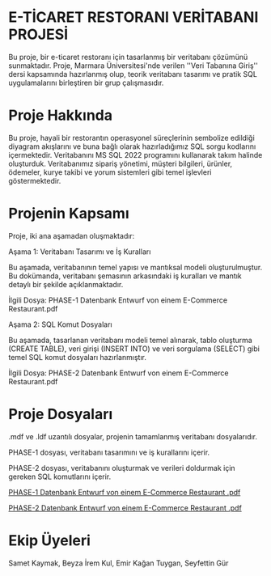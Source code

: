 # E-TİCARET RESTORANI VERİTABANI PROJESİ
Bu proje, bir e-ticaret restoranı için tasarlanmış bir veritabanı çözümünü sunmaktadır. Proje, Marmara Üniversitesi'nde verilen ''Veri Tabanına Giriş'' dersi kapsamında hazırlanmış olup, teorik veritabanı tasarımı ve pratik SQL uygulamalarını birleştiren bir grup çalışmasıdır.

# Proje Hakkında
Bu proje, hayali bir restorantın operasyonel süreçlerinin sembolize edildiği diyagram akışlarını ve buna bağlı olarak hazırladığımız SQL sorgu kodlarını içermektedir. Veritabanını MS SQL 2022 programını kullanarak takım halinde oluşturduk. Veritabanımız sipariş yönetimi, müşteri bilgileri, ürünler, ödemeler, kurye takibi ve yorum sistemleri gibi temel işlevleri göstermektedir. 

# Projenin Kapsamı
Proje, iki ana aşamadan oluşmaktadır:

Aşama 1: Veritabanı Tasarımı ve İş Kuralları

Bu aşamada, veritabanının temel yapısı ve mantıksal modeli oluşturulmuştur. Bu dokümanda, veritabanı şemasının arkasındaki iş kuralları ve mantık detaylı bir şekilde açıklanmaktadır.

İlgili Dosya: PHASE-1 Datenbank Entwurf von einem E-Commerce Restaurant.pdf

Aşama 2: SQL Komut Dosyaları

Bu aşamada, tasarlanan veritabanı modeli temel alınarak, tablo oluşturma (CREATE TABLE), veri girişi (INSERT INTO) ve veri sorgulama (SELECT) gibi temel SQL komut dosyaları hazırlanmıştır.

İlgili Dosya: PHASE-2 Datenbank Entwurf von einem E-Commerce Restaurant.pdf

# Proje Dosyaları

.mdf ve .ldf uzantılı dosyalar, projenin tamamlanmış veritabanı dosyalarıdır.

PHASE-1 dosyası, veritabanı tasarımını ve iş kurallarını içerir.

PHASE-2 dosyası, veritabanını oluşturmak ve verileri doldurmak için gereken SQL komutlarını içerir.

[PHASE-1 Datenbank Entwurf von einem E-Commerce Restaurant .pdf](https://github.com/user-attachments/files/22536629/PHASE-1.Datenbank.Entwurf.von.einem.E-Commerce.Restaurant.pdf)

[PHASE-2 Datenbank Entwurf von einem E-Commerce Restaurant .pdf](https://github.com/user-attachments/files/22536542/PHASE-2.Datenbank.Entwurf.von.einem.E-Commerce.Restaurant.pdf)

# Ekip Üyeleri
Samet Kaymak,
Beyza İrem Kul,
Emir Kağan Tuygan,
Seyfettin Gür

